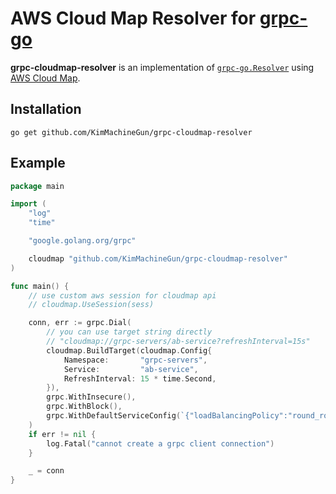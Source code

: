 # AWS Cloud Map Resolver for [grpc-go](https://github.com/grpc/grpc-go)

**grpc-cloudmap-resolver** is an implementation
of [`grpc-go.Resolver`](https://pkg.go.dev/google.golang.org/grpc/resolver#Resolver)
using [AWS Cloud Map](https://aws.amazon.com/cloud-map/).

## Installation

```shell
go get github.com/KimMachineGun/grpc-cloudmap-resolver

```

## Example

```go
package main

import (
	"log"
	"time"

	"google.golang.org/grpc"

	cloudmap "github.com/KimMachineGun/grpc-cloudmap-resolver"
)

func main() {
	// use custom aws session for cloudmap api
	// cloudmap.UseSession(sess)

	conn, err := grpc.Dial(
		// you can use target string directly
		// "cloudmap://grpc-servers/ab-service?refreshInterval=15s"
		cloudmap.BuildTarget(cloudmap.Config{
			Namespace:       "grpc-servers",
			Service:         "ab-service",
			RefreshInterval: 15 * time.Second,
		}),
		grpc.WithInsecure(),
		grpc.WithBlock(),
		grpc.WithDefaultServiceConfig(`{"loadBalancingPolicy":"round_robin"}`),
	)
	if err != nil {
		log.Fatal("cannot create a grpc client connection")
	}

	_ = conn
}
```
